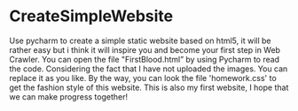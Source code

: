 # CreateSimpleWebsite
Use pycharm to create a simple static website based on html5, it will be rather easy but i think it will inspire you and become your first step in Web Crawler. You can open the file "FirstBlood.html” by using Pycharm to read the code. Considering the fact that I have not uploaded the images. You can replace it as you like. By the way, you can look the file 'homework.css' to get the fashion style of this website. This is also my first website, I hope that we can make progress together!
